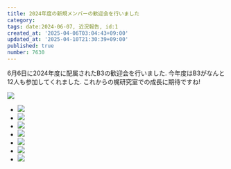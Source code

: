 ```yaml
---
title: 2024年度の新規メンバーの歓迎会を行いました
category:
tags: date:2024-06-07, 近況報告, id:1
created_at: '2025-04-06T03:04:43+09:00'
updated_at: '2025-04-10T21:30:39+09:00'
published: true
number: 7630
---
```



6月6日に2024年度に配属されたB3の歓迎会を行いました.
今年度はB3がなんと12人も参加してくれました.
これからの梶研究室での成長に期待ですね!

<img src="https://img.esa.io/uploads/production/attachments/13979/2025/04/06/148142/52d5d59d-f2fe-4ecd-a63e-991328accead.webp" />

<div class="img-container">
    <ul class="slider">
    <li><img src="https://img.esa.io/uploads/production/attachments/13979/2025/04/06/148142/b089c191-5a0f-423a-b9a1-2f56085781d5.webp" /></li>
    <li><img src="https://img.esa.io/uploads/production/attachments/13979/2025/04/06/148142/52d5d59d-f2fe-4ecd-a63e-991328accead.webp" /></li>
    <li><img src="https://img.esa.io/uploads/production/attachments/13979/2025/04/06/148142/384a2871-2448-4bef-8d20-0863664cc9a6.webp" /></li>
    <li><img src="https://img.esa.io/uploads/production/attachments/13979/2025/04/06/148142/7052f1b5-085d-4289-a72a-ff814dfe6955.webp" /></li>
    <li><img src="https://img.esa.io/uploads/production/attachments/13979/2025/04/06/148142/cbfbb6f8-b728-41f3-99f1-0f5f7d060b5c.webp" /></li>
    <li><img src="https://img.esa.io/uploads/production/attachments/13979/2025/04/06/148142/a4df0130-3c79-448e-a772-4f43dad7c429.webp" /></li>
    <li><img src="https://img.esa.io/uploads/production/attachments/13979/2025/04/06/148142/3074fb8d-c9bc-4014-be73-32e42ec0dc54.webp" /></li>
    </ul>
</div>


